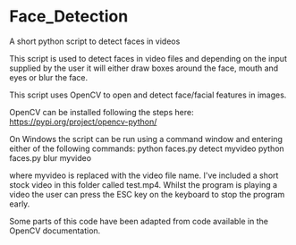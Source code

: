 # Face_Detection
A short python script to detect faces in videos

This script is used to detect faces in video files and depending on the input 
supplied by the user it will either draw boxes around the face, mouth and eyes
or blur the face.

This script uses OpenCV to open and detect face/facial features in images.

OpenCV can be installed following the steps here:
https://pypi.org/project/opencv-python/

On Windows the script can be run using a command window and entering either of the
following commands:
	python faces.py detect myvideo
	python faces.py blur myvideo
	
where myvideo is replaced with the video file name. I've included a short stock 
video in this folder called test.mp4.
Whilst the program is playing a video the user can press the ESC key on the 
keyboard to stop the program early.

Some parts of this code have been adapted from code available in the OpenCV
documentation.
